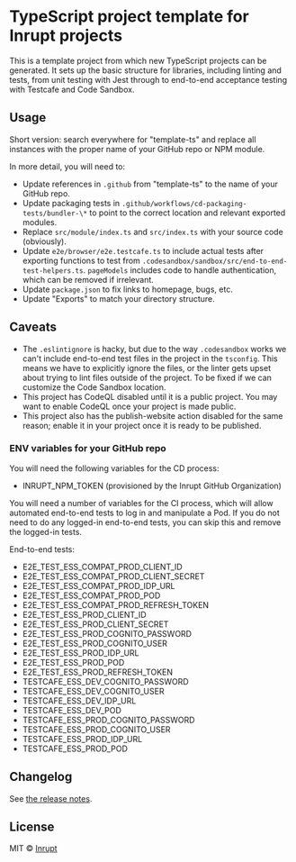 # TypeScript project template for Inrupt projects

This is a template project from which new TypeScript projects can be generated. It sets up the
basic structure for libraries, including linting and tests, from unit testing with Jest through
to end-to-end acceptance testing with Testcafe and Code Sandbox.

## Usage

Short version: search everywhere for "template-ts" and replace all instances with the proper name
of your GitHub repo or NPM module.

In more detail, you will need to:

- Update references in `.github` from "template-ts" to the name of your GitHub repo.
- Update packaging tests in `.github/workflows/cd-packaging-tests/bundler-\*` to point to the
  correct location and relevant exported modules.
- Replace `src/module/index.ts` and `src/index.ts` with your source code (obviously).
- Update `e2e/browser/e2e.testcafe.ts` to include actual tests after exporting functions to test
  from `.codesandbox/sandbox/src/end-to-end-test-helpers.ts`. `pageModels` includes code to
  handle authentication, which can be removed if irrelevant.
- Update `package.json` to fix links to homepage, bugs, etc.
- Update "Exports" to match your directory structure.

## Caveats

- The `.eslintignore` is hacky, but due to the way `.codesandbox` works we can't include
  end-to-end test files in the project in the `tsconfig`. This means we have to explicitly
  ignore the files, or the linter gets upset about trying to lint files outside of the
  project. To be fixed if we can customize the Code Sandbox location.
- This project has CodeQL disabled until it is a public project. You may want to enable CodeQL once
  your project is made public.
- This project also has the publish-website action disabled for the same reason; enable it in your
  project once it is ready to be published.

### ENV variables for your GitHub repo

You will need the following variables for the CD process:

- INRUPT_NPM_TOKEN (provisioned by the Inrupt GitHub Organization)

You will need a number of variables for the CI process, which will allow automated end-to-end tests
to log in and manipulate a Pod. If you do not need to do any logged-in end-to-end tests, you can
skip this and remove the logged-in tests.

End-to-end tests:

- E2E_TEST_ESS_COMPAT_PROD_CLIENT_ID
- E2E_TEST_ESS_COMPAT_PROD_CLIENT_SECRET
- E2E_TEST_ESS_COMPAT_PROD_IDP_URL
- E2E_TEST_ESS_COMPAT_PROD_POD
- E2E_TEST_ESS_COMPAT_PROD_REFRESH_TOKEN
- E2E_TEST_ESS_PROD_CLIENT_ID
- E2E_TEST_ESS_PROD_CLIENT_SECRET
- E2E_TEST_ESS_PROD_COGNITO_PASSWORD
- E2E_TEST_ESS_PROD_COGNITO_USER
- E2E_TEST_ESS_PROD_IDP_URL
- E2E_TEST_ESS_PROD_POD
- E2E_TEST_ESS_PROD_REFRESH_TOKEN
- TESTCAFE_ESS_DEV_COGNITO_PASSWORD
- TESTCAFE_ESS_DEV_COGNITO_USER
- TESTCAFE_ESS_DEV_IDP_URL
- TESTCAFE_ESS_DEV_POD
- TESTCAFE_ESS_PROD_COGNITO_PASSWORD
- TESTCAFE_ESS_PROD_COGNITO_USER
- TESTCAFE_ESS_PROD_IDP_URL
- TESTCAFE_ESS_PROD_POD

## Changelog

See [the release notes](https://github.com/inrupt/template-ts/blob/main/CHANGELOG.md).

## License

MIT © [Inrupt](https://inrupt.com)
